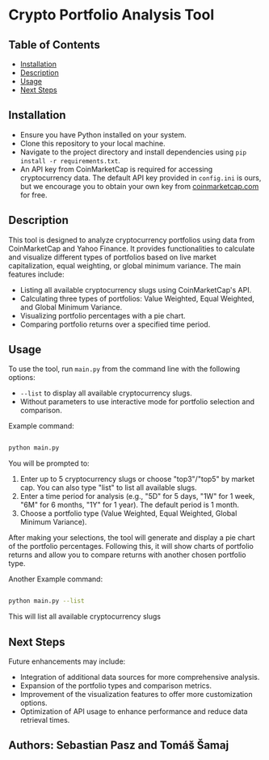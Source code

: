 # Crypto Portfolio Analysis Tool

## Table of Contents
- [Installation](#installation)
- [Description](#description)
- [Usage](#usage)
- [Next Steps](#future-work)

## Installation
- Ensure you have Python installed on your system.
- Clone this repository to your local machine.
- Navigate to the project directory and install dependencies using `pip install -r requirements.txt`.
- An API key from CoinMarketCap is required for accessing cryptocurrency data. The default API key provided in `config.ini` is ours, but we encourage you to obtain your own key from [coinmarketcap.com](https://coinmarketcap.com/api/) for free.

## Description
This tool is designed to analyze cryptocurrency portfolios using data from CoinMarketCap and Yahoo Finance. It provides functionalities to calculate and visualize different types of portfolios based on live market capitalization, equal weighting, or global minimum variance. The main features include:
- Listing all available cryptocurrency slugs using CoinMarketCap's API.
- Calculating three types of portfolios: Value Weighted, Equal Weighted, and Global Minimum Variance.
- Visualizing portfolio percentages with a pie chart.
- Comparing portfolio returns over a specified time period.


## Usage
To use the tool, run `main.py` from the command line with the following options:
- `--list` to display all available cryptocurrency slugs.
- Without parameters to use interactive mode for portfolio selection and comparison.

Example command:
```bash

python main.py

```

You will be prompted to:
1. Enter up to 5 cryptocurrency slugs or choose "top3"/"top5" by market cap. You can also type "list" to list all available slugs.
2. Enter a time period for analysis (e.g., "5D" for 5 days, "1W" for 1 week, "6M" for 6 months, "1Y" for 1 year). The default period is 1 month.
3. Choose a portfolio type (Value Weighted, Equal Weighted, Global Minimum Variance).

After making your selections, the tool will generate and display a pie chart of the portfolio percentages. Following this, it will show charts of portfolio returns and allow you to compare returns with another chosen portfolio type.

Another Example command:
```bash

python main.py --list

```
This will list all available cryptocurrency slugs

## Next Steps
Future enhancements may include:
- Integration of additional data sources for more comprehensive analysis.
- Expansion of the portfolio types and comparison metrics.
- Improvement of the visualization features to offer more customization options.
- Optimization of API usage to enhance performance and reduce data retrieval times.

## Authors: Sebastian Pasz and Tomáš Šamaj